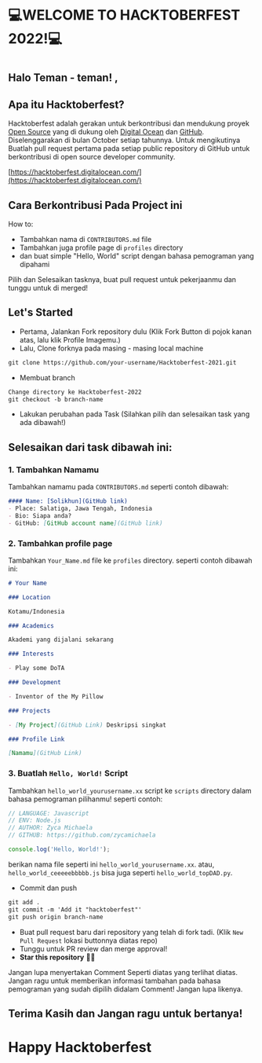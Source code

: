 # 💻WELCOME TO HACKTOBERFEST 2022!💻
#
## Halo Teman - teman! ,
## Apa itu Hacktoberfest?
Hacktoberfest adalah gerakan untuk berkontribusi dan mendukung proyek [Open Source](https://github.com/open-source) yang di dukung oleh [Digital Ocean](https://hacktoberfest.digitalocean.com/) dan [GitHub](https://github.com/blog/2433-celebrate-open-source-this-october-with-hacktoberfest). Diselenggarakan di bulan October setiap tahunnya. Untuk mengikutinya Buatlah pull request pertama pada setiap public repository di GitHub untuk berkontribusi di open source developer community.

[https://hacktoberfest.digitalocean.com/](https://hacktoberfest.digitalocean.com/)

## Cara Berkontribusi Pada Project ini
How to:

* Tambahkan nama di `CONTRIBUTORS.md` file
* Tambahkan juga profile page di `profiles` directory
* dan buat simple "Hello, World" script dengan bahasa pemograman yang dipahami

Pilih dan Selesaikan tasknya, buat pull request untuk pekerjaanmu dan tunggu untuk di merged!

## Let's Started
* Pertama, Jalankan Fork repository dulu (Klik Fork Button di pojok kanan atas, lalu klik Profile Imagemu.)
* Lalu, Clone forknya pada masing - masing local machine

```markdown
git clone https://github.com/your-username/Hacktoberfest-2021.git
```

* Membuat branch

```markdown
Change directory ke Hacktoberfest-2022
git checkout -b branch-name
```

* Lakukan perubahan pada Task (Silahkan pilih dan selesaikan task yang ada dibawah!)
## Selesaikan dari task dibawah ini:
### 1. Tambahkan Namamu
Tambahkan namamu pada `CONTRIBUTORS.md` seperti contoh dibawah:

```markdown
#### Name: [Solikhun](GitHub link)
- Place: Salatiga, Jawa Tengah, Indonesia
- Bio: Siapa anda?
- GitHub: [GitHub account name](GitHub link)
```

### 2. Tambahkan profile page
Tambahkan `Your_Name.md` file ke `profiles` directory. seperti contoh dibawah ini:

```markdown
# Your Name

### Location

Kotamu/Indonesia

### Academics

Akademi yang dijalani sekarang 

### Interests

- Play some DoTA

### Development

- Inventor of the My Pillow

### Projects

- [My Project](GitHub Link) Deskripsi singkat

### Profile Link

[Namamu](GitHub Link)
```

### 3. Buatlah `Hello, World!` Script
Tambahkan `hello_world_yourusername.xx` script ke `scripts` directory dalam bahasa pemograman pilihanmu! seperti contoh:

```Javascript
// LANGUAGE: Javascript
// ENV: Node.js
// AUTHOR: Zyca Michaela
// GITHUB: https://github.com/zycamichaela

console.log('Hello, World!');
```

berikan nama file seperti ini `hello_world_yourusername.xx`. atau, `hello_world_ceeeeebbbbb.js` bisa juga seperti `hello_world_topDAD.py`.

* Commit dan push

```markdown
git add .
git commit -m 'Add it "hacktoberfest"'
git push origin branch-name
```

* Buat pull request baru dari repository yang telah di fork tadi. (Klik `New Pull Request` lokasi buttonnya diatas repo)
* Tunggu untuk PR review dan merge approval!
* __Star this repository__ 👌🏻


Jangan lupa menyertakan Comment Seperti diatas yang terlihat diatas. Jangan ragu untuk memberikan informasi tambahan pada bahasa pemograman yang sudah dipilih didalam Comment! Jangan lupa likenya.

## Terima Kasih dan Jangan ragu untuk bertanya!

# Happy Hacktoberfest

